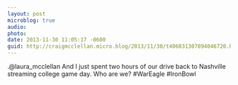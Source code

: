 ```yaml
---
layout: post
microblog: true
audio: 
photo: 
date: 2013-11-30 11:05:17 -0600
guid: http://craigmcclellan.micro.blog/2013/11/30/t406831307894046720.html
---
```

.@laura_mcclellan And I just spent two hours of our drive back to Nashville streaming college game day. Who are we? #WarEagle #IronBowl
